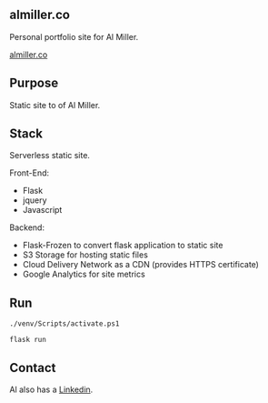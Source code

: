 ## almiller.co

Personal portfolio site for Al Miller.

[almiller.co](https://www.almiller.co)

## Purpose

Static site to of Al Miller.

## Stack

Serverless static site.

Front-End:

- Flask
- jquery
- Javascript

Backend:

- Flask-Frozen to convert flask application to static site
- S3 Storage for hosting static files
- Cloud Delivery Network as a CDN (provides HTTPS certificate)
- Google Analytics for site metrics

## Run

`./venv/Scripts/activate.ps1`

`flask run`

## Contact

Al also has a [Linkedin](https://www.linkedin.com/al-miller/).